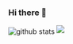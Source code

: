 ### Hi there 👋

<!--
**AgentDS/AgentDS** is a ✨ _special_ ✨ repository because its `README.md` (this file) appears on your GitHub profile.

Here are some ideas to get you started:

- 🔭 I’m currently working on ...
- 🌱 I’m currently learning ...
- 👯 I’m looking to collaborate on ...
- 🤔 I’m looking for help with ...
- 💬 Ask me about ...
- 📫 How to reach me: ...
- 😄 Pronouns: ...
- ⚡ Fun fact: ...
-->
<img align="center" src="https://github-readme-stats-one-bice.vercel.app/api?username=AGENTDS&show_icons=true&theme=prussian&role=OWNER,ORGANIZATION_MEMBER,COLLABORATOR" alt="github stats">

<img src="https://github-readme-stats.vercel.app/api/top-langs/?username=agentds&theme=prussian&layout=compact" />

